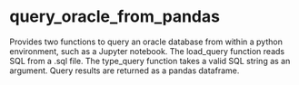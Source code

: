 # query_oracle_from_pandas
Provides two functions to query an oracle database from within a python environment, such as a Jupyter notebook. The load_query function reads SQL from a .sql file. The type_query function takes a valid SQL string as an argument. Query results are returned as a pandas dataframe.
